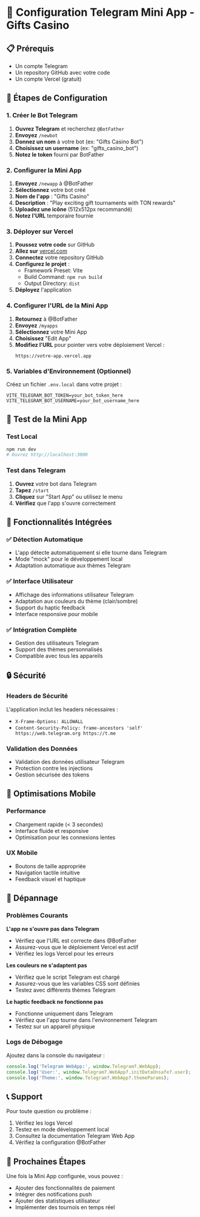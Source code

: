 # 🚀 Configuration Telegram Mini App - Gifts Casino

## 📋 Prérequis

- Un compte Telegram
- Un repository GitHub avec votre code
- Un compte Vercel (gratuit)

## 🔧 Étapes de Configuration

### 1. Créer le Bot Telegram

1. **Ouvrez Telegram** et recherchez `@BotFather`
2. **Envoyez** `/newbot`
3. **Donnez un nom** à votre bot (ex: "Gifts Casino Bot")
4. **Choisissez un username** (ex: "gifts_casino_bot")
5. **Notez le token** fourni par BotFather

### 2. Configurer la Mini App

1. **Envoyez** `/newapp` à @BotFather
2. **Sélectionnez** votre bot créé
3. **Nom de l'app** : "Gifts Casino"
4. **Description** : "Play exciting gift tournaments with TON rewards"
5. **Uploadez une icône** (512x512px recommandé)
6. **Notez l'URL** temporaire fournie

### 3. Déployer sur Vercel

1. **Poussez votre code** sur GitHub
2. **Allez sur** [vercel.com](https://vercel.com)
3. **Connectez** votre repository GitHub
4. **Configurez le projet** :
   - Framework Preset: Vite
   - Build Command: `npm run build`
   - Output Directory: `dist`
5. **Déployez** l'application

### 4. Configurer l'URL de la Mini App

1. **Retournez** à @BotFather
2. **Envoyez** `/myapps`
3. **Sélectionnez** votre Mini App
4. **Choisissez** "Edit App"
5. **Modifiez l'URL** pour pointer vers votre déploiement Vercel :
   ```
   https://votre-app.vercel.app
   ```

### 5. Variables d'Environnement (Optionnel)

Créez un fichier `.env.local` dans votre projet :

```env
VITE_TELEGRAM_BOT_TOKEN=your_bot_token_here
VITE_TELEGRAM_BOT_USERNAME=your_bot_username_here
```

## 🧪 Test de la Mini App

### Test Local
```bash
npm run dev
# Ouvrez http://localhost:3000
```

### Test dans Telegram
1. **Ouvrez** votre bot dans Telegram
2. **Tapez** `/start`
3. **Cliquez** sur "Start App" ou utilisez le menu
4. **Vérifiez** que l'app s'ouvre correctement

## 🎨 Fonctionnalités Intégrées

### ✅ Détection Automatique
- L'app détecte automatiquement si elle tourne dans Telegram
- Mode "mock" pour le développement local
- Adaptation automatique aux thèmes Telegram

### ✅ Interface Utilisateur
- Affichage des informations utilisateur Telegram
- Adaptation aux couleurs du thème (clair/sombre)
- Support du haptic feedback
- Interface responsive pour mobile

### ✅ Intégration Complète
- Gestion des utilisateurs Telegram
- Support des thèmes personnalisés
- Compatible avec tous les appareils

## 🔒 Sécurité

### Headers de Sécurité
L'application inclut les headers nécessaires :
- `X-Frame-Options: ALLOWALL`
- `Content-Security-Policy: frame-ancestors 'self' https://web.telegram.org https://t.me`

### Validation des Données
- Validation des données utilisateur Telegram
- Protection contre les injections
- Gestion sécurisée des tokens

## 📱 Optimisations Mobile

### Performance
- Chargement rapide (< 3 secondes)
- Interface fluide et responsive
- Optimisation pour les connexions lentes

### UX Mobile
- Boutons de taille appropriée
- Navigation tactile intuitive
- Feedback visuel et haptique

## 🚨 Dépannage

### Problèmes Courants

**L'app ne s'ouvre pas dans Telegram**
- Vérifiez que l'URL est correcte dans @BotFather
- Assurez-vous que le déploiement Vercel est actif
- Vérifiez les logs Vercel pour les erreurs

**Les couleurs ne s'adaptent pas**
- Vérifiez que le script Telegram est chargé
- Assurez-vous que les variables CSS sont définies
- Testez avec différents thèmes Telegram

**Le haptic feedback ne fonctionne pas**
- Fonctionne uniquement dans Telegram
- Vérifiez que l'app tourne dans l'environnement Telegram
- Testez sur un appareil physique

### Logs de Débogage

Ajoutez dans la console du navigateur :
```javascript
console.log('Telegram WebApp:', window.Telegram?.WebApp);
console.log('User:', window.Telegram?.WebApp?.initDataUnsafe?.user);
console.log('Theme:', window.Telegram?.WebApp?.themeParams);
```

## 📞 Support

Pour toute question ou problème :
1. Vérifiez les logs Vercel
2. Testez en mode développement local
3. Consultez la documentation Telegram Web App
4. Vérifiez la configuration @BotFather

## 🎯 Prochaines Étapes

Une fois la Mini App configurée, vous pouvez :
- Ajouter des fonctionnalités de paiement
- Intégrer des notifications push
- Ajouter des statistiques utilisateur
- Implémenter des tournois en temps réel
